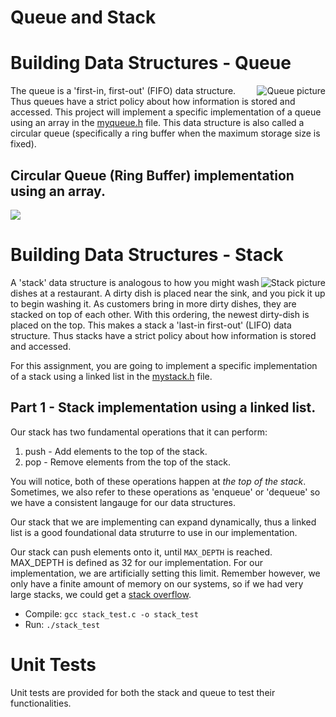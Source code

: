 # Queue and Stack

# Building Data Structures - Queue
<img align="right" src="https://upload.wikimedia.org/wikipedia/commons/thumb/5/52/Data_Queue.svg/450px-Data_Queue.svg.png" alt="Queue picture">

The queue is a 'first-in, first-out' (FIFO) data structure. Thus queues have a strict policy about how information is stored and accessed. This project will implement a specific implementation of a queue using an array in the [myqueue.h](./myqueue.h) file. This data structure is also called a circular queue (specifically a ring buffer when the maximum storage size is fixed).


## Circular Queue (Ring Buffer) implementation using an array.

![](https://upload.wikimedia.org/wikipedia/commons/thumb/f/fd/Circular_Buffer_Animation.gif/400px-Circular_Buffer_Animation.gif)


# Building Data Structures - Stack
<img align="right" src="https://upload.wikimedia.org/wikipedia/commons/thumb/b/b4/Lifo_stack.png/350px-Lifo_stack.png" alt="Stack picture">

A 'stack' data structure is analogous to how you might wash dishes at a restaurant. A dirty dish is placed near the sink, and you pick it up to begin washing it. As customers bring in more dirty dishes, they are stacked on top of each other. With this ordering, the newest dirty-dish is placed on the top. This makes a stack a  'last-in first-out' (LIFO) data structure. Thus stacks have a strict policy about how information is stored and accessed.

For this assignment, you are going to implement a specific implementation of a stack using a linked list in the [mystack.h](./mystack.h) file.

## Part 1 - Stack implementation using a linked list.

Our stack has two fundamental operations that it can perform:

1. push - Add elements to the top of the stack.
2. pop  - Remove elements from the top of the stack.

You will notice, both of these operations happen at *the top of the stack*. Sometimes, we also refer to these operations as 'enqueue' or 'dequeue' so we have a consistent langauge for our data structures.

Our stack that we are implementing can expand dynamically, thus a linked list is a good foundational data struturre to use in our implementation.

Our stack can push elements onto it, until `MAX_DEPTH` is reached. MAX_DEPTH is defined as 32 for our implementation. For our implementation, we are artificially setting this limit. Remember however, we only have a finite amount of memory on our systems, so if we had very large stacks, we could get a [stack overflow](https://en.wikipedia.org/wiki/Stack_overflow).

* Compile: `gcc stack_test.c -o stack_test`
* Run: `./stack_test`


# Unit Tests

Unit tests are provided for both the stack and queue to test their functionalities. 
